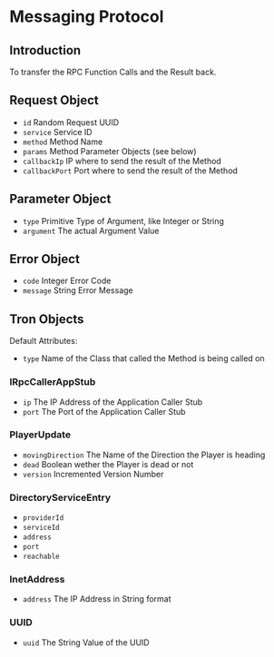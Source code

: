 # Messaging Protocol

## Introduction

To transfer the RPC Function Calls and the Result back.

## Request Object

* `id` Random Request UUID
* `service` Service ID
* `method`  Method Name
* `params` Method Parameter Objects (see below)
* `callbackIp` IP where to send the result of the Method
* `callbackPort` Port where to send the result of the Method

## Parameter Object

* `type` Primitive Type of Argument, like Integer or String
* `argument` The actual Argument Value

## Error Object

* `code` Integer Error Code
* `message` String Error Message

## Tron Objects

Default Attributes:

* `type` Name of the Class that called the Method is being called on

### IRpcCallerAppStub

* `ip` The IP Address of the Application Caller Stub
* `port` The Port of the Application Caller Stub

### PlayerUpdate

* `movingDirection` The Name of the Direction the Player is heading
* `dead` Boolean wether the Player is dead or not
* `version` Incremented Version Number

### DirectoryServiceEntry

* `providerId`
* `serviceId`
* `address`
* `port`
* `reachable`

### InetAddress

* `address` The IP Address in String format

### UUID

* `uuid` The String Value of the UUID
